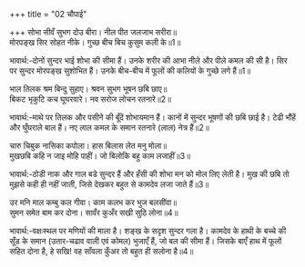 +++
title = "02 चौपाई"

+++
सोभा सीवँ सुभग दोउ बीरा। नील पीत जलजाभ सरीरा॥  
मोरपङ्ख सिर सोहत नीके। गुच्छ बीच बिच कुसुम कली के॥1॥  

भावार्थ:-दोनों सुन्दर भाई शोभा की सीमा हैं। उनके शरीर की आभा नीले और पीले कमल की सी है। सिर पर सुन्दर मोरपङ्ख सुशोभित हैं। उनके बीच-बीच में फूलों की कलियों के गुच्छे लगे हैं॥1॥  

भाल तिलक श्रम बिन्दु सुहाए। श्रवन सुभग भूषन छबि छाए॥  
बिकट भृकुटि कच घूघरवारे। नव सरोज लोचन रतनारे॥2॥  

भावार्थ:-माथे पर तिलक और पसीने की बूँदें शोभायमान हैं। कानों में सुन्दर भूषणों की छबि छाई है। टेढी भौंहें और घुँघराले बाल हैं। नए लाल कमल के समान रतनारे (लाल) नेत्र हैं॥2॥  

चारु चिबुक नासिका कपोला। हास बिलास लेत मनु मोला॥  
मुखछबि कहि न जाइ मोहि पाहीं। जो बिलोकि बहु काम लजाहीं॥3॥  

भावार्थ:-ठोडी नाक और गाल बडे सुन्दर हैं और हँसी की शोभा मन को मोल लिए लेती है। मुख की छबि तो मुझसे कही ही नहीं जाती, जिसे देखकर बहुत से कामदेव लजा जाते हैं॥3॥  

उर मनि माल कम्बु कल गीवा। काम कलभ कर भुज बलसींवा॥  
सुमन समेत बाम कर दोना। सावँर कुअँर सखी सुठि लोना॥4॥  

भावार्थ:-वक्षःस्थल पर मणियों की माला है। शङ्ख के सदृश सुन्दर गला है। कामदेव के हाथी के बच्चे की सूँड के समान (उतार-चढाव वाली एवं कोमल) भुजाएँ हैं, जो बल की सीमा हैं। जिसके बाएँ हाथ में फूलों सहित दोना है, हे सखि! वह साँवला कुँअर तो बहुत ही सलोना है॥4॥  